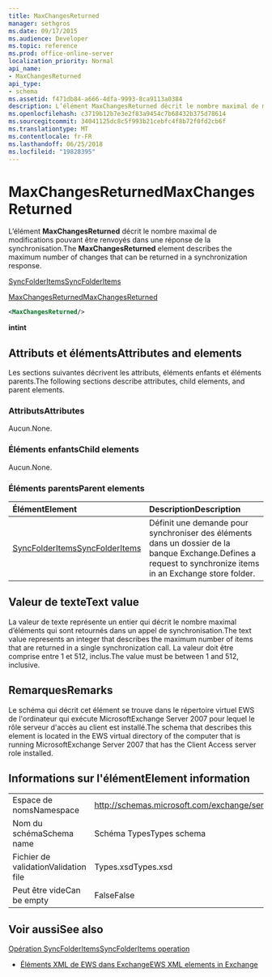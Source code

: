 ```yaml
---
title: MaxChangesReturned
manager: sethgros
ms.date: 09/17/2015
ms.audience: Developer
ms.topic: reference
ms.prod: office-online-server
localization_priority: Normal
api_name:
- MaxChangesReturned
api_type:
- schema
ms.assetid: f471db84-a666-4dfa-9993-8ca9113a0384
description: L’élément MaxChangesReturned décrit le nombre maximal de modifications pouvant être renvoyés dans une réponse de la synchronisation.
ms.openlocfilehash: c3719b12b7e3e2f83a9454c7b68432b375d78614
ms.sourcegitcommit: 34041125dc8c5f993b21cebfc4f8b72f0fd2cb6f
ms.translationtype: MT
ms.contentlocale: fr-FR
ms.lasthandoff: 06/25/2018
ms.locfileid: "19828395"
---
```

# <a name="maxchangesreturned"></a><span data-ttu-id="9533f-103">MaxChangesReturned</span><span class="sxs-lookup"><span data-stu-id="9533f-103">MaxChangesReturned</span></span>

<span data-ttu-id="9533f-104">L’élément **MaxChangesReturned** décrit le nombre maximal de modifications pouvant être renvoyés dans une réponse de la synchronisation.</span><span class="sxs-lookup"><span data-stu-id="9533f-104">The **MaxChangesReturned** element describes the maximum number of changes that can be returned in a synchronization response.</span></span> 
  
[<span data-ttu-id="9533f-105">SyncFolderItems</span><span class="sxs-lookup"><span data-stu-id="9533f-105">SyncFolderItems</span></span>](syncfolderitems.md)
  
[<span data-ttu-id="9533f-106">MaxChangesReturned</span><span class="sxs-lookup"><span data-stu-id="9533f-106">MaxChangesReturned</span></span>](maxchangesreturned.md)
  
```xml
<MaxChangesReturned/>
```

 <span data-ttu-id="9533f-107">**int**</span><span class="sxs-lookup"><span data-stu-id="9533f-107">**int**</span></span>
## <a name="attributes-and-elements"></a><span data-ttu-id="9533f-108">Attributs et éléments</span><span class="sxs-lookup"><span data-stu-id="9533f-108">Attributes and elements</span></span>

<span data-ttu-id="9533f-109">Les sections suivantes décrivent les attributs, éléments enfants et éléments parents.</span><span class="sxs-lookup"><span data-stu-id="9533f-109">The following sections describe attributes, child elements, and parent elements.</span></span>
  
### <a name="attributes"></a><span data-ttu-id="9533f-110">Attributs</span><span class="sxs-lookup"><span data-stu-id="9533f-110">Attributes</span></span>

<span data-ttu-id="9533f-111">Aucun.</span><span class="sxs-lookup"><span data-stu-id="9533f-111">None.</span></span>
  
### <a name="child-elements"></a><span data-ttu-id="9533f-112">Éléments enfants</span><span class="sxs-lookup"><span data-stu-id="9533f-112">Child elements</span></span>

<span data-ttu-id="9533f-113">Aucun.</span><span class="sxs-lookup"><span data-stu-id="9533f-113">None.</span></span>
  
### <a name="parent-elements"></a><span data-ttu-id="9533f-114">Éléments parents</span><span class="sxs-lookup"><span data-stu-id="9533f-114">Parent elements</span></span>

|<span data-ttu-id="9533f-115">**Élément**</span><span class="sxs-lookup"><span data-stu-id="9533f-115">**Element**</span></span>|<span data-ttu-id="9533f-116">**Description**</span><span class="sxs-lookup"><span data-stu-id="9533f-116">**Description**</span></span>|
|:-----|:-----|
|[<span data-ttu-id="9533f-117">SyncFolderItems</span><span class="sxs-lookup"><span data-stu-id="9533f-117">SyncFolderItems</span></span>](syncfolderitems.md) <br/> |<span data-ttu-id="9533f-118">Définit une demande pour synchroniser des éléments dans un dossier de la banque Exchange.</span><span class="sxs-lookup"><span data-stu-id="9533f-118">Defines a request to synchronize items in an Exchange store folder.</span></span>  <br/> |
   
## <a name="text-value"></a><span data-ttu-id="9533f-119">Valeur de texte</span><span class="sxs-lookup"><span data-stu-id="9533f-119">Text value</span></span>

<span data-ttu-id="9533f-120">La valeur de texte représente un entier qui décrit le nombre maximal d’éléments qui sont retournés dans un appel de synchronisation.</span><span class="sxs-lookup"><span data-stu-id="9533f-120">The text value represents an integer that describes the maximum number of items that are returned in a single synchronization call.</span></span> <span data-ttu-id="9533f-121">La valeur doit être comprise entre 1 et 512, inclus.</span><span class="sxs-lookup"><span data-stu-id="9533f-121">The value must be between 1 and 512, inclusive.</span></span>
  
## <a name="remarks"></a><span data-ttu-id="9533f-122">Remarques</span><span class="sxs-lookup"><span data-stu-id="9533f-122">Remarks</span></span>

<span data-ttu-id="9533f-123">Le schéma qui décrit cet élément se trouve dans le répertoire virtuel EWS de l'ordinateur qui exécute MicrosoftExchange Server 2007 pour lequel le rôle serveur d'accès au client est installé.</span><span class="sxs-lookup"><span data-stu-id="9533f-123">The schema that describes this element is located in the EWS virtual directory of the computer that is running MicrosoftExchange Server 2007 that has the Client Access server role installed.</span></span>
  
## <a name="element-information"></a><span data-ttu-id="9533f-124">Informations sur l'élément</span><span class="sxs-lookup"><span data-stu-id="9533f-124">Element information</span></span>

|||
|:-----|:-----|
|<span data-ttu-id="9533f-125">Espace de noms</span><span class="sxs-lookup"><span data-stu-id="9533f-125">Namespace</span></span>  <br/> |http://schemas.microsoft.com/exchange/services/2006/types  <br/> |
|<span data-ttu-id="9533f-126">Nom du schéma</span><span class="sxs-lookup"><span data-stu-id="9533f-126">Schema name</span></span>  <br/> |<span data-ttu-id="9533f-127">Schéma Types</span><span class="sxs-lookup"><span data-stu-id="9533f-127">Types schema</span></span>  <br/> |
|<span data-ttu-id="9533f-128">Fichier de validation</span><span class="sxs-lookup"><span data-stu-id="9533f-128">Validation file</span></span>  <br/> |<span data-ttu-id="9533f-129">Types.xsd</span><span class="sxs-lookup"><span data-stu-id="9533f-129">Types.xsd</span></span>  <br/> |
|<span data-ttu-id="9533f-130">Peut être vide</span><span class="sxs-lookup"><span data-stu-id="9533f-130">Can be empty</span></span>  <br/> |<span data-ttu-id="9533f-131">False</span><span class="sxs-lookup"><span data-stu-id="9533f-131">False</span></span>  <br/> |
   
## <a name="see-also"></a><span data-ttu-id="9533f-132">Voir aussi</span><span class="sxs-lookup"><span data-stu-id="9533f-132">See also</span></span>



[<span data-ttu-id="9533f-133">Opération SyncFolderItems</span><span class="sxs-lookup"><span data-stu-id="9533f-133">SyncFolderItems operation</span></span>](syncfolderitems-operation.md)


- [<span data-ttu-id="9533f-134">Éléments XML de EWS dans Exchange</span><span class="sxs-lookup"><span data-stu-id="9533f-134">EWS XML elements in Exchange</span></span>](ews-xml-elements-in-exchange.md)

